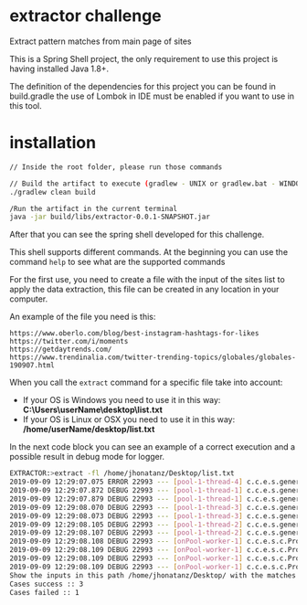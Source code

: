 # extractor challenge
Extract pattern matches from main page of sites

This is a Spring Shell project, the only requirement to use this project is 
having installed Java 1.8+.

The definition of the dependencies for this project you can be found in 
build.gradle the use of Lombok in IDE must be enabled if you want to use in this tool.

# installation

```bash
// Inside the root folder, please run those commands

// Build the artifact to execute (gradlew - UNIX or gradlew.bat - WINDOWS)
./gradlew clean build

/Run the artifact in the current terminal
java -jar build/libs/extractor-0.0.1-SNAPSHOT.jar
```

After that you can see the spring shell developed for this challenge.

This shell supports different commands. At the beginning you can use the command 
`help` to see what are the supported commands

For the first use, you need to create a file with the input of the sites 
list to apply the data extraction, this file can be created in any location in your computer.

An example of the file you need is this:
```vi
https://www.oberlo.com/blog/best-instagram-hashtags-for-likes
https://twitter.com/i/moments
https://getdaytrends.com/
https://www.trendinalia.com/twitter-trending-topics/globales/globales-190907.html
```

When you call the `extract` command for a specific file take into account: 
* If your OS is Windows you need to use it in this way: 
**C:\\Users\\userName\\desktop\\list.txt**
* If your OS is Linux or OSX you need to use it in this way: 
**/home/userName/desktop/list.txt**

In the next code block you can see an example of a correct execution and a possible 
result in debug mode for logger.
```bash
EXTRACTOR:>extract -fl /home/jhonatanz/Desktop/list.txt
2019-09-09 12:29:07.075 ERROR 22993 --- [pool-1-thread-4] c.c.e.s.generator.HashTagGenerator       : Illegal character in path at index 81: https://www.trendinalia.com/twitter-trending-topics/globales/globales-190907.html<Paste> is an unknown host 
2019-09-09 12:29:07.872 DEBUG 22993 --- [pool-1-thread-1] c.c.e.s.generator.HashTagGenerator       : site: https://www.oberlo.com/blog/best-instagram-hashtags-for-likes - length: 40382 
2019-09-09 12:29:07.879 DEBUG 22993 --- [pool-1-thread-1] c.c.e.s.generator.HashTagGenerator       : 193 matches found in url https://www.oberlo.com/blog/best-instagram-hashtags-for-likes 
2019-09-09 12:29:08.070 DEBUG 22993 --- [pool-1-thread-3] c.c.e.s.generator.HashTagGenerator       : site: https://getdaytrends.com/ - length: 15050 
2019-09-09 12:29:08.073 DEBUG 22993 --- [pool-1-thread-3] c.c.e.s.generator.HashTagGenerator       : 25 matches found in url https://getdaytrends.com/ 
2019-09-09 12:29:08.105 DEBUG 22993 --- [pool-1-thread-2] c.c.e.s.generator.HashTagGenerator       : site: https://twitter.com/i/moments - length: 22244 
2019-09-09 12:29:08.107 DEBUG 22993 --- [pool-1-thread-2] c.c.e.s.generator.HashTagGenerator       : 0 matches found in url https://twitter.com/i/moments 
2019-09-09 12:29:08.108 DEBUG 22993 --- [onPool-worker-1] c.c.e.s.c.ProcessParallelManager         : https://www.oberlo.com/blog/best-instagram-hashtags-for-likes 
2019-09-09 12:29:08.109 DEBUG 22993 --- [onPool-worker-1] c.c.e.s.c.ProcessParallelManager         : https://twitter.com/i/moments 
2019-09-09 12:29:08.109 DEBUG 22993 --- [onPool-worker-1] c.c.e.s.c.ProcessParallelManager         : https://getdaytrends.com/ 
2019-09-09 12:29:08.109 DEBUG 22993 --- [onPool-worker-1] c.c.e.s.c.ProcessParallelManager         : https://www.trendinalia.com/twitter-trending-topics/globales/globales-190907.html<Paste> 
Show the inputs in this path /home/jhonatanz/Desktop/ with the matches found in all sites 
Cases success :: 3 
Cases failed :: 1 
```
